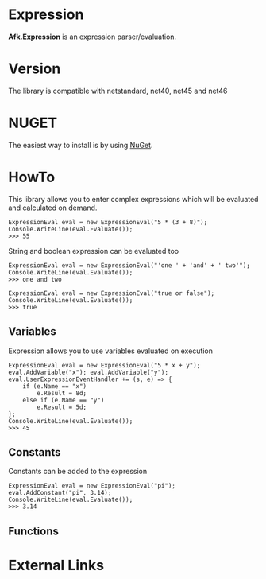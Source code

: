 # Expression
**Afk.Expression** is an expression parser/evaluation.

# Version
The library is compatible with netstandard, net40, net45 and net46

# NUGET
The easiest way to install is by using [NuGet](https://www.nuget.org/packages/Afk.Expression/).

# HowTo
This library allows you to enter complex expressions which will be evaluated and calculated on demand.
```
ExpressionEval eval = new ExpressionEval("5 * (3 + 8)");
Console.WriteLine(eval.Evaluate());
>>> 55
```

String and boolean expression can be evaluated too
```
ExpressionEval eval = new ExpressionEval("'one ' + 'and' + ' two'");
Console.WriteLine(eval.Evaluate());
>>> one and two
```

```
ExpressionEval eval = new ExpressionEval("true or false");
Console.WriteLine(eval.Evaluate());
>>> true
```

## Variables
Expression allows you to use variables evaluated on execution
```
ExpressionEval eval = new ExpressionEval("5 * x + y");
eval.AddVariable("x"); eval.AddVariable("y");
eval.UserExpressionEventHandler += (s, e) => {
    if (e.Name == "x")
        e.Result = 8d;
    else if (e.Name == "y")
        e.Result = 5d;
}; 
Console.WriteLine(eval.Evaluate());
>>> 45
```

## Constants
Constants can be added to the expression
```
ExpressionEval eval = new ExpressionEval("pi");
eval.AddConstant("pi", 3.14);
Console.WriteLine(eval.Evaluate());
>>> 3.14
```

## Functions

# External Links

